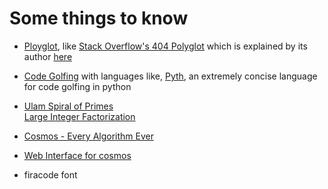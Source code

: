 # Some things to know

- [Ployglot](https://en.wikipedia.org/wiki/Polyglot_(computing)), like 
[Stack Overflow's 404 Polyglot](https://stackoverflow.com/404) which is explained by its author [here](https://meta.stackoverflow.com/questions/252184/whats-the-joke-in-the-stack-overflow-404-page-code)

- [Code Golfing](https://en.wikipedia.org/wiki/Code_golf) with languages like,
[Pyth](https://github.com/isaacg1/pyth), an extremely concise language for code golfing in python

- [Ulam Spiral of Primes](https://www.alpertron.com.ar/EULAM.HTM) \
  [Large Integer Factorization](https://www.alpertron.com.ar/ECM.HTM)

- [Cosmos - Every Algorithm Ever](https://github.com/OpenGenus/cosmos)
- [Web Interface for cosmos](https://cosmos-web.surge.sh)
- firacode font

